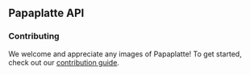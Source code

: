 ## Papaplatte API

### Contributing

We welcome and appreciate any images of Papaplatte!
To get started, check out our [contribution guide](https://github.com/skredev/papaplatte-api/blob/main/CONTRIBUTING.md).
